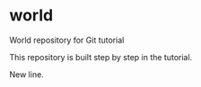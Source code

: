 # world
 World repository for Git tutorial

This repository is built step by step in the tutorial.

New line.
